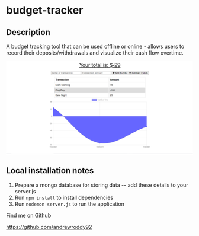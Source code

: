 # budget-tracker

## Description

A budget tracking tool that can be used offline or online - allows users to record their deposits/withdrawals and visualize their cash flow overtime.

![budget tracker chart](./screenshot.PNG)

## Local installation notes

1. Prepare a mongo database for storing data -- add these details to your server.js
2. Run `npm install` to install dependencies
3. Run `nodemon server.js` to run the application

Find me on Github

https://github.com/andrewroddy92
